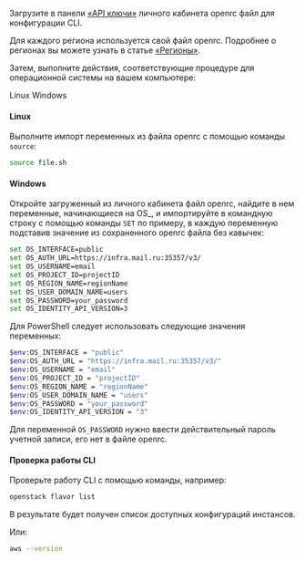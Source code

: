Загрузите в панели [«API ключи»](https://mcs.mail.ru/app/project/keys/) личного кабинета openrc файл для конфигурации CLI.

<warn>

Для каждого региона используется свой файл openrc. Подробнее о регионах вы можете узнать в статье [«Регионы»](https://mcs.mail.ru/docs/ru/additionals/start/user-account/regions).

</warn>

Затем, выполните действия, соответствующие процедуре для операционной системы на вашем компьютере:

<tabs>
<tablist>
<tab>Linux</tab>
<tab>Windows</tab>
</tablist>
<tabpanel>

#### Linux

Выполните импорт переменных из файла openrc с помощью команды `source`:

```bash
source file.sh
```

</tabpanel>
<tabpanel>

#### Windows

Откройте загруженный из личного кабинета файл openrc, найдите в нем переменные, начинающиеся на OS_, и импортируйте в командную строку с помощью команды `SET` по примеру, в каждую переменную подставив значение из сохраненного openrc файла без кавычек:

```bash
set OS_INTERFACE=public
set OS_AUTH_URL=https://infra.mail.ru:35357/v3/
set OS_USERNAME=email
set OS_PROJECT_ID=projectID
set OS_REGION_NAME=regionName
set OS_USER_DOMAIN_NAME=users
set OS_PASSWORD=your_password
set OS_IDENTITY_API_VERSION=3
```

Для PowerShell следует использовать следующие значения переменных:

```bash
$env:OS_INTERFACE = "public"
$env:OS_AUTH_URL = "https://infra.mail.ru:35357/v3/"
$env:OS_USERNAME = "email"
$env:OS_PROJECT_ID = "projectID"
$env:OS_REGION_NAME = "regionName"
$env:OS_USER_DOMAIN_NAME = "users"
$env:OS_PASSWORD = "your_password"
$env:OS_IDENTITY_API_VERSION = "3"
```

<warn>

Для переменной `OS_PASSWORD` нужно ввести действительный пароль учетной записи, его нет в файле openrc.

</warn>

</tabpanel>
</tabs>

#### Проверка работы CLI

Проверьте работу CLI с помощью команды, например:

```bash
openstack flavor list
```

В результате будет получен список доступных конфигураций инстансов.

Или:

```bash
aws --version
```
